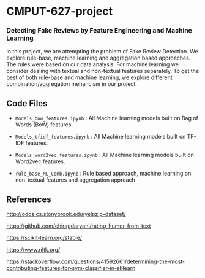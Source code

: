 # CMPUT-627-project

### Detecting Fake Reviews by Feature Engineering and Machine Learning


In this project, we are attempting the problem of Fake Review Detection. We explore rule-base, machine learning and aggregation based approaches. The rules were based on our data analysis. For machine learning we consider dealing with textual and non-textual features separately. To get the best of both rule-base and machine learning, we explore different combination/aggregation mehancism in our project.  

## Code Files

* `Models_bow_features.ipynb` : All Machine learning models built on Bag of Words (BoW) features.

* `Models_tfidf_features.ipynb` : All Machine learning models built on TF-IDF features.

* `Models_word2vec_features.ipynb` : All Machine learning models built on Word2vec features.

* `rule_base_ML_Comb.ipynb` : Rule based approach, machine learning on non-textual features and aggregation approach


## References

http://odds.cs.stonybrook.edu/yelpzip-dataset/

https://github.com/chiragdaryani/rating-humor-from-text

https://scikit-learn.org/stable/

https://www.nltk.org/

https://stackoverflow.com/questions/41592661/determining-the-most-contributing-features-for-svm-classifier-in-sklearn
